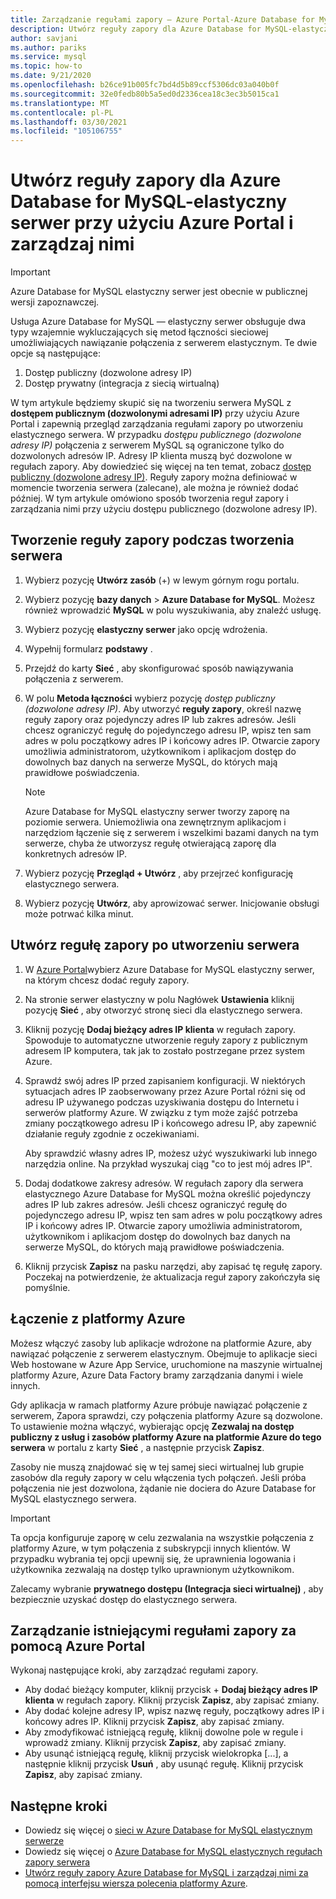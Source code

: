 ```yaml
---
title: Zarządzanie regułami zapory — Azure Portal-Azure Database for MySQL — elastyczny serwer
description: Utwórz reguły zapory dla Azure Database for MySQL-elastyczny serwer przy użyciu Azure Portal i zarządzaj nimi
author: savjani
ms.author: pariks
ms.service: mysql
ms.topic: how-to
ms.date: 9/21/2020
ms.openlocfilehash: b26ce91b005fc7bd4d5b89ccf5306dc03a040b0f
ms.sourcegitcommit: 32e0fedb80b5a5ed0d2336cea18c3ec3b5015ca1
ms.translationtype: MT
ms.contentlocale: pl-PL
ms.lasthandoff: 03/30/2021
ms.locfileid: "105106755"
---
```

# <a name="create-and-manage-firewall-rules-for-azure-database-for-mysql---flexible-server-using-the-azure-portal"></a>Utwórz reguły zapory dla Azure Database for MySQL-elastyczny serwer przy użyciu Azure Portal i zarządzaj nimi

> [!IMPORTANT]
> Azure Database for MySQL elastyczny serwer jest obecnie w publicznej wersji zapoznawczej.

Usługa Azure Database for MySQL — elastyczny serwer obsługuje dwa typy wzajemnie wykluczających się metod łączności sieciowej umożliwiających nawiązanie połączenia z serwerem elastycznym. Te dwie opcje są następujące:

1. Dostęp publiczny (dozwolone adresy IP)
2. Dostęp prywatny (integracja z siecią wirtualną)

W tym artykule będziemy skupić się na tworzeniu serwera MySQL z **dostępem publicznym (dozwolonymi adresami IP)** przy użyciu Azure Portal i zapewnią przegląd zarządzania regułami zapory po utworzeniu elastycznego serwera. W przypadku *dostępu publicznego (dozwolone adresy IP)* połączenia z serwerem MySQL są ograniczone tylko do dozwolonych adresów IP. Adresy IP klienta muszą być dozwolone w regułach zapory. Aby dowiedzieć się więcej na ten temat, zobacz [dostęp publiczny (dozwolone adresy IP)](./concepts-networking.md#public-access-allowed-ip-addresses). Reguły zapory można definiować w momencie tworzenia serwera (zalecane), ale można je również dodać później. W tym artykule omówiono sposób tworzenia reguł zapory i zarządzania nimi przy użyciu dostępu publicznego (dozwolone adresy IP).

## <a name="create-a-firewall-rule-when-creating-a-server"></a>Tworzenie reguły zapory podczas tworzenia serwera

1. Wybierz pozycję **Utwórz zasób** (+) w lewym górnym rogu portalu.
2. Wybierz pozycję **bazy danych**  >  **Azure Database for MySQL**. Możesz również wprowadzić **MySQL** w polu wyszukiwania, aby znaleźć usługę.
3. Wybierz pozycję **elastyczny serwer** jako opcję wdrożenia.
4. Wypełnij formularz **podstawy** .
5. Przejdź do karty **Sieć** , aby skonfigurować sposób nawiązywania połączenia z serwerem.
6. W polu **Metoda łączności** wybierz pozycję *dostęp publiczny (dozwolone adresy IP)*. Aby utworzyć **reguły zapory**, określ nazwę reguły zapory oraz pojedynczy adres IP lub zakres adresów. Jeśli chcesz ograniczyć regułę do pojedynczego adresu IP, wpisz ten sam adres w polu początkowy adres IP i końcowy adres IP. Otwarcie zapory umożliwia administratorom, użytkownikom i aplikacjom dostęp do dowolnych baz danych na serwerze MySQL, do których mają prawidłowe poświadczenia.
   > [!Note]
   > Azure Database for MySQL elastyczny serwer tworzy zaporę na poziomie serwera. Uniemożliwia ona zewnętrznym aplikacjom i narzędziom łączenie się z serwerem i wszelkimi bazami danych na tym serwerze, chyba że utworzysz regułę otwierającą zaporę dla konkretnych adresów IP.

7. Wybierz pozycję **Przegląd + Utwórz** , aby przejrzeć konfigurację elastycznego serwera.
8.  Wybierz pozycję **Utwórz**, aby aprowizować serwer. Inicjowanie obsługi może potrwać kilka minut.

## <a name="create-a-firewall-rule-after-server-is-created"></a>Utwórz regułę zapory po utworzeniu serwera

1. W [Azure Portal](https://portal.azure.com/)wybierz Azure Database for MySQL elastyczny serwer, na którym chcesz dodać reguły zapory.
2. Na stronie serwer elastyczny w polu Nagłówek **Ustawienia** kliknij pozycję **Sieć** , aby otworzyć stronę sieci dla elastycznego serwera.

   <!--:::image type="content" source="./media/howto-manage-firewall-portal/1-connection-security.png" alt-text="Azure portal - click Connection Security":::-->

3. Kliknij pozycję **Dodaj bieżący adres IP klienta** w regułach zapory. Spowoduje to automatyczne utworzenie reguły zapory z publicznym adresem IP komputera, tak jak to zostało postrzegane przez system Azure.

   <!--:::image type="content" source="./media/howto-manage-firewall-portal/2-add-my-ip.png" alt-text="Azure portal - click Add My IP":::-->

4. Sprawdź swój adres IP przed zapisaniem konfiguracji. W niektórych sytuacjach adres IP zaobserwowany przez Azure Portal różni się od adresu IP używanego podczas uzyskiwania dostępu do Internetu i serwerów platformy Azure. W związku z tym może zajść potrzeba zmiany początkowego adresu IP i końcowego adresu IP, aby zapewnić działanie reguły zgodnie z oczekiwaniami.

   Aby sprawdzić własny adres IP, możesz użyć wyszukiwarki lub innego narzędzia online. Na przykład wyszukaj ciąg "co to jest mój adres IP".

   <!--:::image type="content" source="./media/howto-manage-firewall-portal/3-what-is-my-ip.png" alt-text="Bing search for What is my IP":::-->

5. Dodaj dodatkowe zakresy adresów. W regułach zapory dla serwera elastycznego Azure Database for MySQL można określić pojedynczy adres IP lub zakres adresów. Jeśli chcesz ograniczyć regułę do pojedynczego adresu IP, wpisz ten sam adres w polu początkowy adres IP i końcowy adres IP. Otwarcie zapory umożliwia administratorom, użytkownikom i aplikacjom dostęp do dowolnych baz danych na serwerze MySQL, do których mają prawidłowe poświadczenia.

   <!--:::image type="content" source="./media/howto-manage-firewall-portal/4-specify-addresses.png" alt-text="Azure portal - firewall rules":::-->

6. Kliknij przycisk **Zapisz** na pasku narzędzi, aby zapisać tę regułę zapory. Poczekaj na potwierdzenie, że aktualizacja reguł zapory zakończyła się pomyślnie.

   <!--:::image type="content" source="./media/howto-manage-firewall-portal/5-save-firewall-rule.png" alt-text="Azure portal - click Save":::-->

## <a name="connect-from-azure"></a>Łączenie z platformy Azure

Możesz włączyć zasoby lub aplikacje wdrożone na platformie Azure, aby nawiązać połączenie z serwerem elastycznym. Obejmuje to aplikacje sieci Web hostowane w Azure App Service, uruchomione na maszynie wirtualnej platformy Azure, Azure Data Factory bramy zarządzania danymi i wiele innych.

Gdy aplikacja w ramach platformy Azure próbuje nawiązać połączenie z serwerem, Zapora sprawdzi, czy połączenia platformy Azure są dozwolone. To ustawienie można włączyć, wybierając opcję **Zezwalaj na dostęp publiczny z usług i zasobów platformy Azure na platformie Azure do tego serwera** w portalu z karty **Sieć** , a następnie przycisk **Zapisz**.

Zasoby nie muszą znajdować się w tej samej sieci wirtualnej lub grupie zasobów dla reguły zapory w celu włączenia tych połączeń. Jeśli próba połączenia nie jest dozwolona, żądanie nie dociera do Azure Database for MySQL elastycznego serwera.

> [!IMPORTANT]
> Ta opcja konfiguruje zaporę w celu zezwalania na wszystkie połączenia z platformy Azure, w tym połączenia z subskrypcji innych klientów. W przypadku wybrania tej opcji upewnij się, że uprawnienia logowania i użytkownika zezwalają na dostęp tylko uprawnionym użytkownikom.
>
> Zalecamy wybranie **prywatnego dostępu (Integracja sieci wirtualnej)** , aby bezpiecznie uzyskać dostęp do elastycznego serwera.
>

## <a name="manage-existing-firewall-rules-through-the-azure-portal"></a>Zarządzanie istniejącymi regułami zapory za pomocą Azure Portal

Wykonaj następujące kroki, aby zarządzać regułami zapory.

- Aby dodać bieżący komputer, kliknij przycisk + **Dodaj bieżący adres IP klienta** w regułach zapory. Kliknij przycisk **Zapisz**, aby zapisać zmiany.
- Aby dodać kolejne adresy IP, wpisz nazwę reguły, początkowy adres IP i końcowy adres IP. Kliknij przycisk **Zapisz**, aby zapisać zmiany.
- Aby zmodyfikować istniejącą regułę, kliknij dowolne pole w regule i wprowadź zmiany. Kliknij przycisk **Zapisz**, aby zapisać zmiany.
- Aby usunąć istniejącą regułę, kliknij przycisk wielokropka [...], a następnie kliknij przycisk **Usuń** , aby usunąć regułę. Kliknij przycisk **Zapisz**, aby zapisać zmiany.

## <a name="next-steps"></a>Następne kroki
- Dowiedz się więcej o [sieci w Azure Database for MySQL elastycznym serwerze](./concepts-networking.md)
- Dowiedz się więcej o [Azure Database for MySQL elastycznych regułach zapory serwera](./concepts-networking.md#public-access-allowed-ip-addresses)
- [Utwórz reguły zapory Azure Database for MySQL i zarządzaj nimi za pomocą interfejsu wiersza polecenia platformy Azure](./how-to-manage-firewall-cli.md).